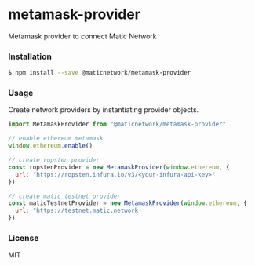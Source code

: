 # metamask-provider

Metamask provider to connect Matic Network

### Installation

```bash
$ npm install --save @maticnetwork/metamask-provider
```

### Usage

Create network providers by instantiating provider objects.

```js
import MetamaskProvider from "@maticnetwork/metamask-provider"

// enable ethereum metamask
window.ethereum.enable()

// create ropsten provider
const ropstenProvider = new MetamaskProvider(window.ethereum, {
  url: "https://ropsten.infura.io/v3/<your-infura-api-key>"
})

// create matic testnet provider
const maticTestnetProvider = new MetamaskProvider(window.ethereum, {
  url: "https://testnet.matic.network
})
```

### License

MIT
